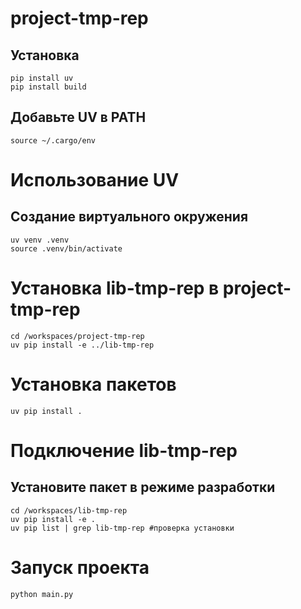 # project-tmp-rep
## Установка 
```
pip install uv
pip install build
```
## Добавьте UV в PATH
```
source ~/.cargo/env
```
# Использование UV
## Создание виртуального окружения
```
uv venv .venv
source .venv/bin/activate
```
# Установка lib-tmp-rep в project-tmp-rep
```
cd /workspaces/project-tmp-rep
uv pip install -e ../lib-tmp-rep
```
# Установка пакетов
```
uv pip install .
```
# Подключение lib-tmp-rep
## Установите пакет в режиме разработки
```
cd /workspaces/lib-tmp-rep
uv pip install -e .
uv pip list | grep lib-tmp-rep #проверка установки
```
# Запуск проекта
```
python main.py
```
